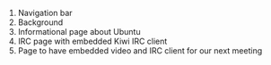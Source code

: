 1. Navigation bar
2. Background
3. Informational page about Ubuntu
4. IRC page with embedded Kiwi IRC client
5. Page to have embedded video and IRC client for our next meeting
